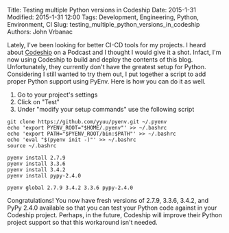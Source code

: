 Title: Testing multiple Python versions in Codeship
Date: 2015-1-31
Modified: 2015-1-31 12:00
Tags: Development, Engineering, Python, Environment, CI
Slug: testing_multiple_python_versions_in_codeship
Authors: John Vrbanac

Lately, I've been looking for better CI-CD tools for my projects. I heard 
about [Codeship](https://codeship.com) on a Podcast and I thought I would 
give it a shot. Infact, I'm now using Codeship to build and deploy the 
contents of this blog. Unfortunately, they currently don't have the greatest
setup for Python. Considering I still wanted to try them out, I put together
a script to add proper Python support using PyEnv. Here is how you can do it
as well.

1. Go to your project's settings
2. Click on "Test"
3. Under "modify your setup commands" use the following script

```
git clone https://github.com/yyuu/pyenv.git ~/.pyenv
echo 'export PYENV_ROOT="$HOME/.pyenv"' >> ~/.bashrc
echo 'export PATH="$PYENV_ROOT/bin:$PATH"' >> ~/.bashrc
echo 'eval "$(pyenv init -)"' >> ~/.bashrc
source ~/.bashrc

pyenv install 2.7.9
pyenv install 3.3.6
pyenv install 3.4.2
pyenv install pypy-2.4.0

pyenv global 2.7.9 3.4.2 3.3.6 pypy-2.4.0
```

Congratulations! You now have fresh versions of 2.7.9, 3.3.6, 3.4.2, 
and PyPy 2.4.0 available so that you can test your Python code against in
your Codeship project. Perhaps, in the future, Codeship will improve their
Python project support so that this workaround isn't needed.
